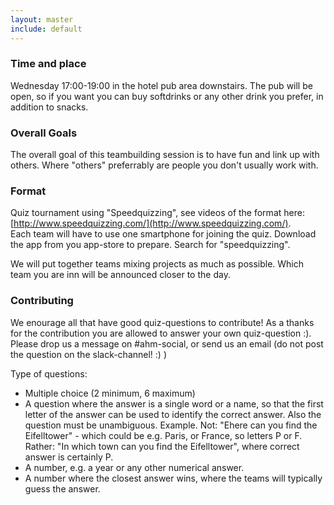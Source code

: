 ```yaml
---
layout: master
include: default
---
```


### Time and place
Wednesday 17:00-19:00 in the hotel pub area downstairs. The pub will be open, so if you want you can buy softdrinks or any other drink you prefer, in addition to snacks. 

### Overall Goals
The overall goal of this teambuilding session is to have fun and link up with others. Where "others" preferrably are people you don't usually work with. 

### Format
Quiz tournament using "Speedquizzing", see videos of the format here: [http://www.speedquizzing.com/](http://www.speedquizzing.com/). <br>
Each team will have to use one smartphone for joining the quiz. Download the app from you app-store to prepare. Search for "speedquizzing". <br>

We will put together teams mixing projects as much as possible. Which team you are inn will be announced closer to the day. 


### Contributing
We enourage all that have good quiz-questions to contribute! As a thanks for the contribution you are allowed to answer your own quiz-question :). Please drop us a message on #ahm-social, or send us an email (do not post the question on the slack-channel! :) )

Type of questions:
* Multiple choice (2 minimum, 6 maximum)
* A question where the answer is a single word or a name, so that the first letter of the answer can be used to identify the correct answer. Also the question must be unambiguous. Example. Not: "Ehere can you find the Eifelltower" - which could be e.g. Paris, or France, so letters P or F. Rather: "In which town can you find the Eifelltower", where correct answer is certainly P.
* A number, e.g. a year or any other numerical answer. 
* A number where the closest answer wins, where the teams will typically guess the answer. 




